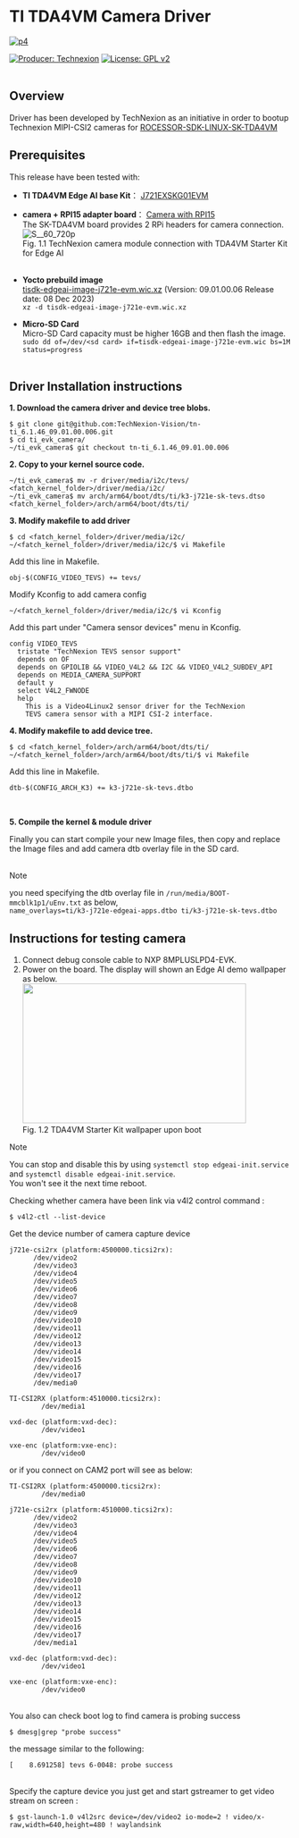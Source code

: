 # TI TDA4VM Camera Driver

[![p4](https://github.com/TechNexion-Vision/ti_evk_camera/assets/57210123/ca72eb4a-e9e2-4307-8e3f-3ee8b89f75b7)](https://www.technexion.com/products/embedded-vision/)


[![Producer: Technexion](https://img.shields.io/badge/Producer-Technexion-blue.svg)](https://www.technexion.com)
[![License: GPL v2](https://img.shields.io/badge/License-GPL%20v2-blue.svg)](https://www.gnu.org/licenses/old-licenses/gpl-2.0.en.html)
<br/><br/>

## Overview
Driver has been developed by TechNexion as an initiative in order to bootup Technexion MIPI-CSI2 cameras for [ROCESSOR-SDK-LINUX-SK-TDA4VM](https://www.ti.com/tool/PROCESSOR-SDK-J721E)<br/>

## Prerequisites
This release have been tested with:
+ **TI TDA4VM Edge AI base Kit**： [J721EXSKG01EVM ](https://www.ti.com/tool/SK-TDA4VM?keyMatch=&tisearch=search-everything&usecase=hardware#order-start-development)<br/>
+ **camera + RPI15 adapter board**： [Camera with RPI15](https://www.technexion.com/?s=RPI15&post_type=product)<br/>
The SK-TDA4VM board provides 2 RPi headers for camera connection.<br/>
  ![S__60_720p](https://github.com/TechNexion-Vision/ti_evk_camera/assets/57210123/7c4a5deb-a138-456f-9716-cf6ed082f93a)<br/>
Fig. 1.1 TechNexion camera module connection with TDA4VM Starter Kit for Edge AI
<br/><br/>
+ **Yocto prebuild image** <br/>
  [tisdk-edgeai-image-j721e-evm.wic.xz](https://dr-download.ti.com/software-development/software-development-kit-sdk/MD-4K6R4tqhZI/09.01.00.06/tisdk-edgeai-image-j721e-evm.wic.xz)
      (Version: 09.01.00.06 Release date: 08 Dec 2023)<br/>
  `xz -d tisdk-edgeai-image-j721e-evm.wic.xz`

+ **Micro-SD Card** <br/>
  Micro-SD Card capacity must be higher 16GB and then flash the image.<br/>
  `sudo dd of=/dev/<sd card> if=tisdk-edgeai-image-j721e-evm.wic bs=1M status=progress`
<br/><br/>
## Driver Installation instructions

**1. Download the camera driver and device tree blobs.**
  ```shell
  $ git clone git@github.com:TechNexion-Vision/tn-ti_6.1.46_09.01.00.006.git
  $ cd ti_evk_camera/
  ~/ti_evk_camera$ git checkout tn-ti_6.1.46_09.01.00.006
  ```
**2.  Copy to your kernel source code.**
  ```shell
  ~/ti_evk_camera$ mv -r driver/media/i2c/tevs/ <fatch_kernel_folder>/driver/media/i2c/
  ~/ti_evk_camera$ mv arch/arm64/boot/dts/ti/k3-j721e-sk-tevs.dtso <fatch_kernel_folder>/arch/arm64/boot/dts/ti/
  ```
  **3.  Modify makefile to add driver**
  ```shell
  $ cd <fatch_kernel_folder>/driver/media/i2c/
  ~/<fatch_kernel_folder>/driver/media/i2c/$ vi Makefile
  ```
  Add this line in Makefile.
  ```shell
  obj-$(CONFIG_VIDEO_TEVS) += tevs/
  ```
  Modify Kconfig to add camera config
  ```shell
  ~/<fatch_kernel_folder>/driver/media/i2c/$ vi Kconfig
  ```
  Add this part under "Camera sensor devices" menu in Kconfig.
  ```
  config VIDEO_TEVS
    tristate "TechNexion TEVS sensor support"
    depends on OF
    depends on GPIOLIB && VIDEO_V4L2 && I2C && VIDEO_V4L2_SUBDEV_API
    depends on MEDIA_CAMERA_SUPPORT
    default y
    select V4L2_FWNODE
    help
      This is a Video4Linux2 sensor driver for the TechNexion
      TEVS camera sensor with a MIPI CSI-2 interface.
  ```

  **4.  Modify makefile to add device tree.**

  ```shell
  $ cd <fatch_kernel_folder>/arch/arm64/boot/dts/ti/
  ~/<fatch_kernel_folder>/arch/arm64/boot/dts/ti/$ vi Makefile
  ```
  Add this line in Makefile.
  ```
  dtb-$(CONFIG_ARCH_K3) += k3-j721e-sk-tevs.dtbo
  ```
<br/>

  **5.  Compile the kernel & module driver**

  Finally you can start compile your new Image files, then copy and replace the Image files and add camera dtb overlay file in the SD card.<br/>
<br/>
  > [!NOTE]
  > you need specifying the dtb overlay file in `/run/media/BOOT-mmcblk1p1/uEnv.txt` as below,<br/>
  > `name_overlays=ti/k3-j721e-edgeai-apps.dtbo ti/k3-j721e-sk-tevs.dtbo`

## Instructions for testing camera

1. Connect debug console cable to NXP 8MPLUSLPD4-EVK.
2. Power on the board.
   The display will shown an Edge AI demo wallpaper as below.<br/>
   <img src="https://github.com/TechNexion-Vision/ti_evk_camera/assets/57210123/8146a947-d875-4c9f-96de-4df19003d1db" width="400" height="250"><br/>
   Fig. 1.2 TDA4VM Starter Kit wallpaper upon boot<br/>
  > [!NOTE]
  > You can stop and disable this by using `systemctl stop edgeai-init.service` and `systemctl disable edgeai-init.service`.<br/>
  > You won't see it the next time reboot.

  Checking whether camera have been link via v4l2 control command :
  ```shell
  $ v4l2-ctl --list-device
  ```
  Get the device number of camera capture device
  ```shell
  j721e-csi2rx (platform:4500000.ticsi2rx):
        /dev/video2
        /dev/video3
        /dev/video4
        /dev/video5
        /dev/video6
        /dev/video7
        /dev/video8
        /dev/video9
        /dev/video10
        /dev/video11
        /dev/video12
        /dev/video13
        /dev/video14
        /dev/video15
        /dev/video16
        /dev/video17
        /dev/media0

  TI-CSI2RX (platform:4510000.ticsi2rx):
          /dev/media1

  vxd-dec (platform:vxd-dec):
          /dev/video1

  vxe-enc (platform:vxe-enc):
          /dev/video0
  ```
  or if you connect on CAM2 port will see as below:
  ```shell
  TI-CSI2RX (platform:4500000.ticsi2rx):
          /dev/media0

  j721e-csi2rx (platform:4510000.ticsi2rx):
        /dev/video2
        /dev/video3
        /dev/video4
        /dev/video5
        /dev/video6
        /dev/video7
        /dev/video8
        /dev/video9
        /dev/video10
        /dev/video11
        /dev/video12
        /dev/video13
        /dev/video14
        /dev/video15
        /dev/video16
        /dev/video17
        /dev/media1

  vxd-dec (platform:vxd-dec):
          /dev/video1

  vxe-enc (platform:vxe-enc):
          /dev/video0
  ```

  <br/>
  You also can check boot log to find camera is probing success<br/>

  ```shell
  $ dmesg|grep "probe success"
  ```

  the message similar to the following:<br/>


  ```shell
  [    8.691258] tevs 6-0048: probe success
  ```

  <br/>
  Specify the capture device you just get and start gstreamer to get video stream on screen :<br/>


  ```shell
  $ gst-launch-1.0 v4l2src device=/dev/video2 io-mode=2 ! video/x-raw,width=640,height=480 ! waylandsink
  ```

  <br/>
  <br/>
  <br/>

